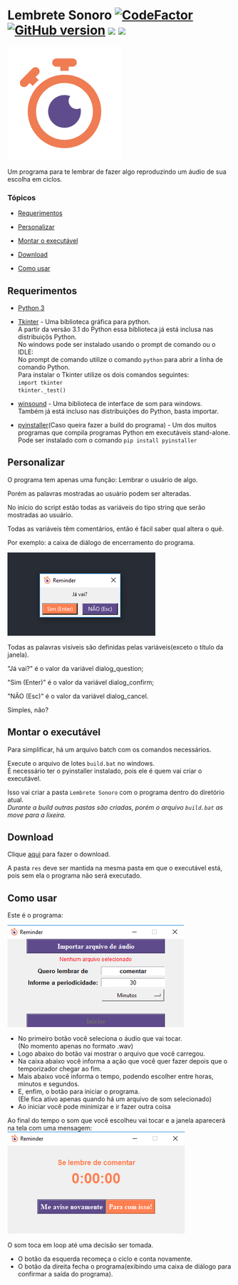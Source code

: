 # Lembrete Sonoro [![CodeFactor](https://www.codefactor.io/repository/github/kardoso/lembretesonoro/badge)](https://www.codefactor.io/repository/github/kardoso/lembretesonoro) [![GitHub version](https://badge.fury.io/gh/kardoso%2FLembreteSonoro.svg)](https://github.com/kardoso/LembreteSonoro/releases) [![](https://img.shields.io/badge/python-3.7.1-blue.svg)](https://www.python.org/downloads/release/python-371/) [![](https://img.shields.io/github/license/kardoso/LembreteSonoro.svg)](https://github.com/kardoso/LembreteSonoro/blob/master/LICENSE)


![Lembrete Sonoro](docs/LembreteSonoro_icon.png)

Um programa para te lembrar de fazer algo reproduzindo um áudio de sua escolha em ciclos.

### Tópicos
* [Requerimentos](#requerimentos)

* [Personalizar](#Personalizar)

* [Montar o executável](#Montar-o-executável)

* [Download](#Download)

* [Como usar](#Como-usar)


## Requerimentos
* [Python 3](https://www.python.org/downloads/)

* [Tkinter](https://tkdocs.com/tutorial/install.html) - Uma biblioteca gráfica para python.<br> 
A partir da versão 3.1 do Python essa biblioteca já está inclusa nas distribuiçõs Python.<br>
No windows pode ser instalado usando o prompt de comando ou o IDLE:<br>
No prompt de comando utilize o comando `python` para abrir a linha de comando Python.<br>
Para instalar o Tkinter utilize os dois comandos seguintes:<br>
`import tkinter`<br>
`tkinter._test()`

* [winsound](https://docs.python.org/3.7/library/winsound.html) - Uma biblioteca de interface de som para windows.<br>
Também já está incluso nas distribuições do Python, basta importar.

* [pyinstaller](https://pyinstaller.readthedocs.io/en/stable/)(Caso queira fazer a build do programa) - 
Um dos muitos programas que compila programas Python em executáveis stand-alone.<br>
Pode ser instalado com o comando `pip install pyinstaller`


## Personalizar
O programa tem apenas uma função: Lembrar o usuário de algo.<br>

Porém as palavras mostradas ao usuário podem ser alteradas.<br>

No início do script estão todas as variáveis do tipo string que serão mostradas ao usuário.<br>

Todas as variáveis têm comentários, então é fácil saber qual altera o quê.

Por exemplo: a caixa de diálogo de encerramento do programa.

![Diálogo de encerramento](docs/exit_dialog.png)

Todas as palavras visíveis são definidas pelas variáveis(exceto o título da janela).

"Já vai?" é o valor da variável dialog_question;

"Sim (Enter)" é o valor da variável dialog_confirm;

"NÃO (Esc)" é o valor da variável dialog_cancel.

Simples, não?

## Montar o executável
Para simplificar, há um arquivo batch com os comandos necessários.

Execute o arquivo de lotes `build.bat` no windows.<br>
É necessário ter o pyinstaller instalado, pois ele é quem vai criar o executável.

Isso vai criar a pasta `Lembrete Sonoro` com o programa dentro do diretório atual.<br>
_Durante a build outras pastas são criadas, porém o arquivo `build.bat` as move para a lixeira._


## Download
Clique [aqui](https://github.com/kardoso/LembreteSonoro/releases/download/v0.1.0/LembreteSonoro.zip) para fazer o download.

A pasta `res` deve ser mantida na mesma pasta em que o executável está, pois sem ela o programa não será executado.

## Como usar
Este é o programa:

![Inicial](docs/initial.png)

* No primeiro botão você seleciona o áudio que vai tocar.<br>(No momento apenas no formato .wav)
* Logo abaixo do botão vai mostrar o arquivo que você carregou.
* Na caixa abaixo você informa a ação que você quer fazer depois que o temporizador chegar ao fim.
* Mais abaixo você informa o tempo, podendo escolher entre horas, minutos e segundos.
* E, enfim, o botão para iniciar o programa.<br>(Ele fica ativo apenas quando há um arquivo de som selecionado)
* Ao iniciar você pode minimizar e ir fazer outra coisa

Ao final do tempo o som que você escolheu vai tocar e a janela aparecerá na tela com uma mensagem:
![Final da contagem](docs/end.png)

O som toca em loop até uma decisão ser tomada.
* O botão da esquerda recomeça o ciclo e conta novamente.
* O botão da direita fecha o programa(exibindo uma caixa de diálogo para confirmar a saída do programa).


